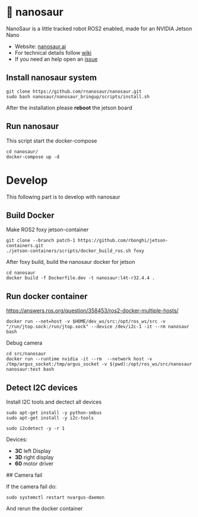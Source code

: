 # :sauropod: nanosaur

NanoSaur is a little tracked robot ROS2 enabled, made for an NVIDIA Jetson Nano

* Website: [nanosaur.ai](https://nanosaur.ai)
* For technical details follow [wiki](https://github.com/rnanosaur/nanosaur/wiki)
* If you need an help open an [issue](https://github.com/rnanosaur/nanosaur/issues)

## Install nanosaur system
```
git clone https://github.com/rnanosaur/nanosaur.git
sudo bash nanosaur/nanosaur_bringup/scripts/install.sh
```

After the installation please **reboot** the jetson board

## Run nanosaur

This script start the docker-compose

```
cd nanosaur/
docker-compose up -d
```

# Develop

This following part is to develop with nanosaur

##  Build Docker

Make ROS2 foxy jetson-container

```
git clone --branch patch-1 https://github.com/rbonghi/jetson-containers.git
./jetson-containers/scripts/docker_build_ros.sh foxy
```

After foxy build, build the nanosaur docker for jetson

```
cd nanosaur
docker build -f Dockerfile.dev -t nanosaur:l4t-r32.4.4 .
```

## Run docker container

https://answers.ros.org/question/358453/ros2-docker-multiple-hosts/

```
docker run --net=host -v $HOME/dev_ws/src:/opt/ros_ws/src -v "/run/jtop.sock:/run/jtop.sock" --device /dev/i2c-1 -it --rm nanosaur bash
```

Debug camera

```
cd src/nanosaur
docker run --runtime nvidia -it --rm  --network host -v /tmp/argus_socket:/tmp/argus_socket -v $(pwd):/opt/ros_ws/src/nanosaur nanosaur:test bash
```

## Detect I2C devices

Install I2C tools and dectect all devices

```
sudo apt-get install -y python-smbus
sudo apt-get install -y i2c-tools
```

```
sudo i2cdetect -y -r 1
```

Devices:
* **3C** left Display
* **3D** right display
* **60** motor driver

## Camera fail

If the camera fail do:

```
sudo systemctl restart nvargus-daemon
```

And rerun the docker container